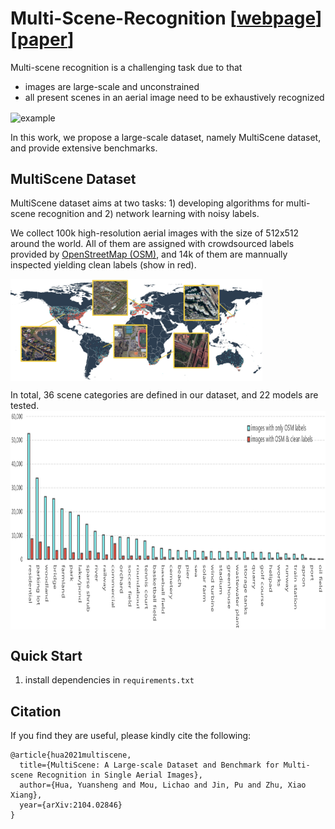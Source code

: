 # Multi-Scene-Recognition \[[webpage]()\]\[[paper](https://arxiv.org/pdf/2104.02846.pdf)\]
Multi-scene recognition is a challenging task due to that

+ images are large-scale and unconstrained
+ all present scenes in an aerial image need to be exhaustively recognized

<img src="./figures/illustration.png" width = "555" height = "360" alt="example" align=center />

In this work, we propose a large-scale dataset, namely MultiScene dataset, and provide extensive benchmarks.


## MultiScene Dataset
MultiScene dataset aims at two tasks: 1) developing algorithms for multi-scene recognition and 2) network learning with noisy labels.

We collect 100k high-resolution aerial images with the size of 512x512 around the world. All of them are assigned with crowdsourced labels provided by [OpenStreetMap (OSM)](https://www.openstreetmap.org/), and 14k of them are mannually inspected yielding clean labels (show in red). 

<img src="./figures/data_distribution.jpg" width = "80%" height = "80%" alt="example" align=center />

In total, 36 scene categories are defined in our dataset, and 22 models are tested. 
<img src="./figures/data_statistic.jpg" width = "990" height = "350" alt="example" align=center />

## Quick Start
1) install dependencies in ```requirements.txt```


## Citation
If you find they are useful, please kindly cite the following:
```
@article{hua2021multiscene,
  title={MultiScene: A Large-scale Dataset and Benchmark for Multi-scene Recognition in Single Aerial Images},
  author={Hua, Yuansheng and Mou, Lichao and Jin, Pu and Zhu, Xiao Xiang},
  year={arXiv:2104.02846}
}
```

